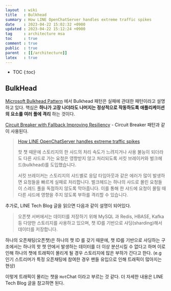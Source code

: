 ```yaml
---
layout  : wiki
title   : Bulkhead
summary : How LINE OpenChatServer handles extreme traffic spikes
date    : 2023-04-22 15:02:32 +0900
updated : 2023-04-22 15:12:24 +0900
tag     : architecture msa
toc     : true
comment : true
public  : true
parent  : [[/architecture]]
latex   : true
---
```

* TOC
{:toc}

## BulkHead

[Microsoft Bulkhead Pattern](https://learn.microsoft.com/ko-kr/azure/architecture/patterns/bulkhead) 에서 Bulkhead 패턴은 실패에 관대한 패턴이라고 설명하고 있다.
핵심은 __하나가 고장 나더라도 나머지는 정상적으로 작동하도록 애플리케이션의 요소를 여러 풀에 격리__ 하는 것이다.

[Circuit Breaker with Fallback Improving Resiliency](https://baekjungho.github.io/wiki/architecture/architecture-circuit-breaker/) - Circuit Breaker 패턴과 같이 사용된다.

> [How LINE OpenChatServer handles extreme traffic spikes](https://engineering.linecorp.com/ko/blog/how-line-openchat-server-handles-extreme-traffic-spikes)
> 
> <script defer class="speakerdeck-embed" data-id="882f1802107e46f686b6a927eea0ec19" data-ratio="1.77777777777778" src="//speakerdeck.com/assets/embed.js"></script>
>
> 핫 챗 때문에 스토리지의 한 샤드의 처리 속도가 느려지거나 사용 불능이 되더라도 다른 샤드로 가는 요청은 영향받지 않고 처리되도록 서킷 브레이커와 벌크헤드(bulkhead)를 도입했습니다.
>
> 서킷 브레이커는 스토리지의 샤드별로 응답 타임아웃과 같은 에러가 많이 발생하면 요청들을 빠르게 실패로 처리합니다. 벌크헤드는 하나의 샤드로 몰린 요청들이 스레드 풀을 독점하지 않도록 막아줍니다. 이를 통해 한 샤드에 요청이 몰릴 때 다른 샤드에 영향을 주지 않도록 부하를 격리할 수 있습니다.

추가로, LINE Tech Blog 글을 읽으면 다음과 같이 설명이 되어있다.

> 오픈챗 서버에서는 데이터를 저장하기 위해 MySQL 과 Redis, HBASE, Kafka 등 다양한 스토리지를 사용하고 있으며, 챗 ID를 기반으로 샤딩(sharding)해서 데이터를 저장합니다.

하나의 오픈채팅(오픈챗)은 하나의 챗 ID 를 갖기 때문에, 챗 ID를 기반으로 샤딩하는 구조에서는 하나의 핫 챗 안에서 발생하는 데이터를 더 이상 분산시킬 수 없다고 하며 이로 인해 하나의 챗에 트래픽이 몰리게 될 경우
스토리지에 많은 부하가 간다고 한다. (e.g 인기 스트리머가 특정 오픈채팅에 참여한 경우 팬들 유입으로 인해 트래픽이 많아지는 현상)

이렇게 트래픽이 몰리는 챗을 `Hot`Chat 이라고 부르는 것 같다. 더 자세한 내용은 LINE Tech Blog 글을 참고하면 된다.
